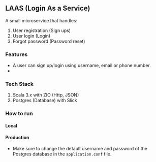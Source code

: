 ## LAAS (Login As a Service)

A small microservice that handles:
1. User registration (Sign ups)
2. User login (Login)
3. Forgot password (Password reset)

### Features
- A user can sign up/login using username, email or phone number.
- 
### Tech Stack
1. Scala 3.x with ZIO (Http, JSON)
2. Postgres (Database) with Slick

### How to run
#### Local

#### Production
- Make sure to change the default username and password of the Postgres database in the `application.conf` file.